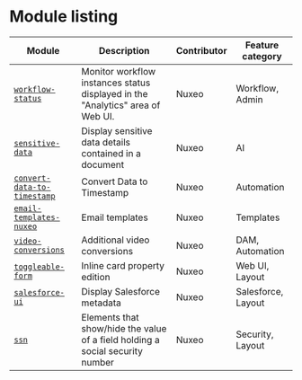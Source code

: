 # Module listing

Module | Description | Contributor | Feature category
--- | --- | --- | ---
[`workflow-status`](https://github.com/nuxeo/nuxeo-studio-custom-elements/blob/master/modules/nuxeo/workflow-status) | Monitor workflow instances status displayed in the "Analytics" area of Web UI. | Nuxeo | Workflow, Admin
[`sensitive-data`](https://github.com/nuxeo/nuxeo-studio-custom-elements/blob/master/modules/nuxeo/sensitive-data) | Display sensitive data details contained in a document | Nuxeo | AI
[`convert-data-to-timestamp`](https://github.com/nuxeo/nuxeo-studio-custom-elements/blob/master/modules/nuxeo/convert-data-to-timestamp) | Convert Data to Timestamp | Nuxeo | Automation
[`email-templates-nuxeo`](https://github.com/nuxeo/nuxeo-studio-custom-elements/blob/master/modules/nuxeo/email-templates-nuxeo) | Email templates | Nuxeo | Templates
[`video-conversions`](https://github.com/nuxeo/nuxeo-studio-custom-elements/blob/master/modules/nuxeo/video-conversions) | Additional video conversions | Nuxeo | DAM, Automation
[`toggleable-form`](https://github.com/nuxeo/nuxeo-studio-custom-elements/blob/master/modules/nuxeo/toggleable-form) | Inline card property edition | Nuxeo | Web UI, Layout
[`salesforce-ui`](https://github.com/nuxeo/nuxeo-studio-custom-elements/blob/master/modules/nuxeo/salesforce-ui) | Display Salesforce metadata | Nuxeo | Salesforce, Layout
[`ssn`](https://github.com/nuxeo/nuxeo-studio-custom-elements/blob/master/modules/nuxeo/ssn) | Elements that show/hide the value of a field holding a social security number | Nuxeo | Security, Layout
